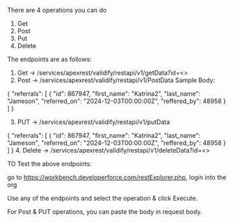 There are 4 operations you can do
1. Get
2. Post
3. Put
4. Delete

The endpoints are as follows:
1. Get -> /services/apexrest/validify/restapi/v1/getData?id=<<ENTER ID HERE>>
2. Post -> /services/apexrest/validify/restapi/v1/PostData
Sample Body:

{
"referrals": [
{
"id": 867947,
"first_name": "Katrina2",
"last_name": "Jameson",
"referred_on": "2024-12-03T00:00:00Z",
"reffered_by": 48958 
}
]
}

3. PUT -> /services/apexrest/validify/restapi/v1/putData

{
"referrals": [
{
"id": 867947,
"first_name": "Katrina2",
"last_name": "Jameson",
"referred_on": "2024-12-03T00:00:00Z",
"reffered_by": 48958 
}
]
}
4. Delete -> /services/apexrest/validify/restapi/v1/deleteData?id=<<ENTER ID HERE>>


TO Test the above endpoints:

go to https://workbench.developerforce.com/restExplorer.php, login into the org

Use any of the endpoints and select the operation & click Execute.

For Post & PUT operations, you can paste the body in request body.
